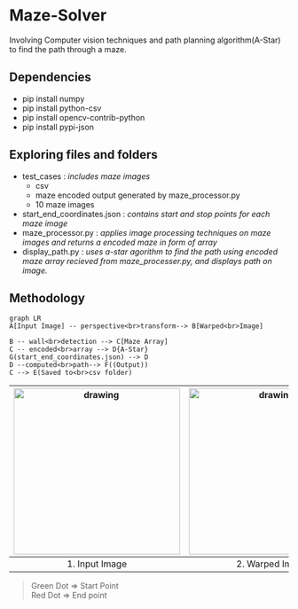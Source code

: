 # Maze-Solver
Involving Computer vision techniques and path planning algorithm(A-Star) to find the path through a maze.

## Dependencies

 - pip install numpy
 - pip install python-csv
 - pip install opencv-contrib-python
 - pip install pypi-json
 
## Exploring files and folders
 - test_cases : *includes maze images*
	 - csv
	 - maze encoded output generated by maze_processor.py
	 - 10 maze images 
 - start_end_coordinates.json : *contains start and stop points for each maze image* 
 - maze_processor.py : *applies image processing techniques on maze images and returns a encoded maze in form of array*
 - display_path.py : *uses a-star agorithm to find the path using encoded maze array recieved from maze_processer.py, and displays path on image.*

## Methodology
```mermaid
graph LR
A[Input Image] -- perspective<br>transform--> B[Warped<br>Image]

B -- wall<br>detection --> C[Maze Array]
C -- encoded<br>array --> D{A-Star}
G(start_end_coordinates.json) --> D
D --computed<br>path--> F((Output))
C --> E(Saved to<br>csv folder)
```
|<img caption="Input image" src="https://user-images.githubusercontent.com/69575673/204813648-ec2010ff-5ecf-4b2d-9379-f67396e42c87.jpg" alt="drawing" width="300"/>| <img caption="Input image" src="https://user-images.githubusercontent.com/69575673/204815478-0c679391-4bc9-44b9-847c-1a8bca0cedfe.JPG" alt="drawing" width="300"/> | <img caption="Input image" src="https://user-images.githubusercontent.com/69575673/204816034-0d030d94-edab-4b34-8f31-27c1a1a9613c.JPG" alt="drawing" width="300"/> |
|:--:|:--:|:--:|
| 1. Input Image| 2. Warped Image| 3. Output Image|

> Green Dot ⇒ Start Point<br>
> Red Dot ⇒ End point
